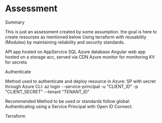 # Assessment

Summary

This is just an assessment created by some assumption. the goal is here to create resourses as mentioned below Using terraform with reusability (Modules) by maintaining reliability and security standards.

API app hosted on AppService
SQL Azure database
Angular web app hosted on a storage acc, served via CDN
Azure monitor for monitoring
KV for secrets


Authenticate

  Method used to authenticate and deploy resource in Azure:
    SP with secret through Azure CLI:
    az login --service-principal -u "CLIENT_ID" -p "CLIENT_SECRET" --tenant "TENANT_ID"

  Recommended Method to be used or standards follow global:
    Authenticating using a Service Principal with Open ID Connect.

Terraform

  
    
  


  
